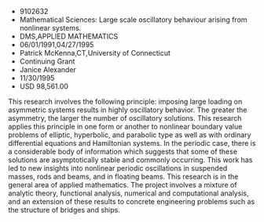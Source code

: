 
* 9102632
* Mathematical Sciences: Large scale oscillatory behaviour arising from nonlinear systems.
* DMS,APPLIED MATHEMATICS
* 06/01/1991,04/27/1995
* Patrick McKenna,CT,University of Connecticut
* Continuing Grant
* Janice Alexander
* 11/30/1995
* USD 98,561.00

This research involves the following principle: imposing large loading on
asymmetric systems results in highly oscillatory behavior. The greater the
asymmetry, the larger the number of oscillatory solutions. This research applies
this principle in one form or another to nonlinear boundary value problems of
elliptic, hyperbolic, and parabolic type as well as with ordinary differential
equations and Hamiltonian systems. In the periodic case, there is a considerable
body of information which suggests that some of these solutions are
asymptotically stable and commonly occurring. This work has led to new insights
into nonlinear periodic oscillations in suspended masses, rods and beams, and in
floating beams. This research is in the general area of applied mathematics. The
project involves a mixture of analytic theory, functional analysis, numerical
and computational analysis, and an extension of these results to concrete
engineering problems such as the structure of bridges and ships.
